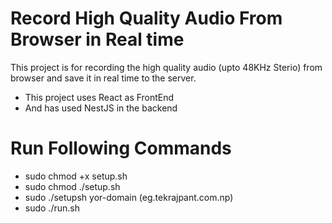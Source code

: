 # Record High Quality Audio From Browser in Real time
This project is for recording the high quality audio (upto 48KHz Sterio) from browser and
save it in real time to the server.

- This project uses React as FrontEnd
- And has used NestJS in the backend



# Run Following Commands
- sudo chmod +x setup.sh
- sudo chmod ./setup.sh
- sudo ./setupsh yor-domain (eg.tekrajpant.com.np)
- sudo ./run.sh
